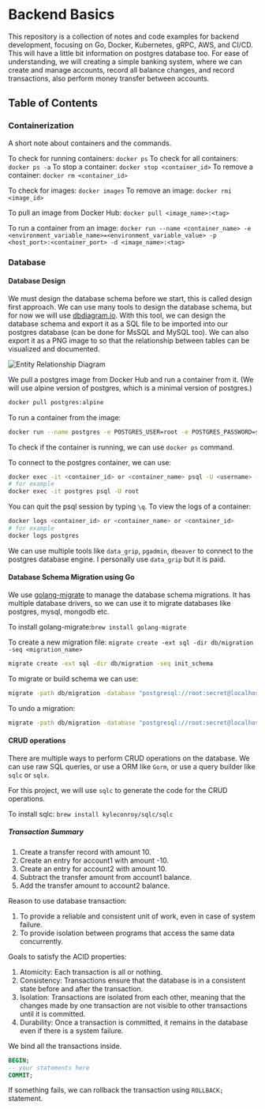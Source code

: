 # Backend Basics

 This repository is a collection of notes and code examples for backend development, focusing on Go, Docker, Kubernetes, gRPC, AWS, and CI/CD. This will have a little bit information on postgres database too. For ease of understanding, we will creating a simple banking system, where we can create and manage accounts, record all balance changes, and record transactions, also perform money transfer between accounts.

## Table of Contents

### Containerization

A short note about containers and the commands.

To check for running containers: `docker ps`
To check for all containers: `docker ps -a`
To stop a container: `docker stop <container_id>`
To remove a container: `docker rm <container_id>`

To check for images: `docker images`
To remove an image: `docker rmi <image_id>`

To pull an image from Docker Hub: `docker pull <image_name>:<tag>`

To run a container from an image: `docker run --name <container_name> -e <environment_variable_name>=<environment_variable_value> -p <host_port>:<container_port> -d <image_name>:<tag>`

### Database

#### Database Design

We must design the database schema before we start, this is called design first approach. We can use many tools to design the database schema, but for now we will use [dbdiagram.io](https://dbdiagram.io/). With this tool, we can design the database schema and export it as a SQL file to be imported into our postgres database (can be done for MsSQL and MySQL too). We can also export it as a PNG image to so that the relationship between tables can be visualized and documented.

![Entity Relationship Diagram](https://i.ibb.co/sRqkXqc/simple-bank-vis.png)

We pull a postgres image from Docker Hub and run a container from it. (We will use alpine version of postgres, which is a minimal version of postgres.)

```sh
docker pull postgres:alpine
```

To run a container from the image:

```sh
docker run --name postgres -e POSTGRES_USER=root -e POSTGRES_PASSWORD=secret -p 5432:5432 -d postgres:alpine
```

To check if the container is running, we can use `docker ps` command.

To connect to the postgres container, we can use:

```sh
docker exec -it <container_id> or <container_name> psql -U <username> -d <database_name>
# for example
docker exec -it postgres psql -U root
```

You can quit the psql session by typing `\q`.
To view the logs of a container:

```sh
docker logs <container_id> or <container_name> or <container_id>
# for example
docker logs postgres
```

We can use multiple tools like `data_grip`, `pgadmin`, `dbeaver` to connect to the postgres database engine. I personally use `data_grip` but it is paid.

#### Database Schema Migration using Go

We use [golang-migrate](https://github.com/golang-migrate/migrate) to manage the database schema migrations. It has multiple database drivers, so we can use it to migrate databases like postgres, mysql, mongodb etc.

To install golang-migrate:`brew install golang-migrate`

To create a new migration file: `migrate create -ext sql -dir db/migration -seq <migration_name>`

```sh
migrate create -ext sql -dir db/migration -seq init_schema
```

To migrate or build schema we can use:

```sh
migrate -path db/migration -database "postgresql://root:secret@localhost:5432/simple_bank?sslmode=disable" -verbose up
```

To undo a migration:

```sh
migrate -path db/migration -database "postgresql://root:secret@localhost:5432/simple_bank?sslmode=disable" -verbose down
```

#### CRUD operations

There are multiple ways to perform CRUD operations on the database. We can use raw SQL queries, or use a ORM like `Gorm`, or use a query builder like `sqlc` or `sqlx`.

For this project, we will use `sqlc` to generate the code for the CRUD operations.

To install sqlc: `brew install kyleconroy/sqlc/sqlc`

##### Transaction Summary

1. Create a transfer record with amount 10.
2. Create an entry for account1 with amount -10.
3. Create an entry for account2 with amount 10.
4. Subtract the transfer amount from account1 balance.
5. Add the transfer amount to account2 balance.

Reason to use database transaction:

1. To provide a reliable and consistent unit of work, even in case of system failure.
2. To provide isolation between programs that access the same data concurrently.

Goals to satisfy the ACID properties:

1. Atomicity: Each transaction is all or nothing.
2. Consistency: Transactions ensure that the database is in a consistent state before and after the transaction.
3. Isolation: Transactions are isolated from each other, meaning that the changes made by one transaction are not visible to other transactions until it is committed.
4. Durability: Once a transaction is committed, it remains in the database even if there is a system failure.

We bind all the transactions inside.

```sql
BEGIN;
-- your statements here
COMMIT;
```

If something fails, we can rollback the transaction using `ROLLBACK;` statement.
